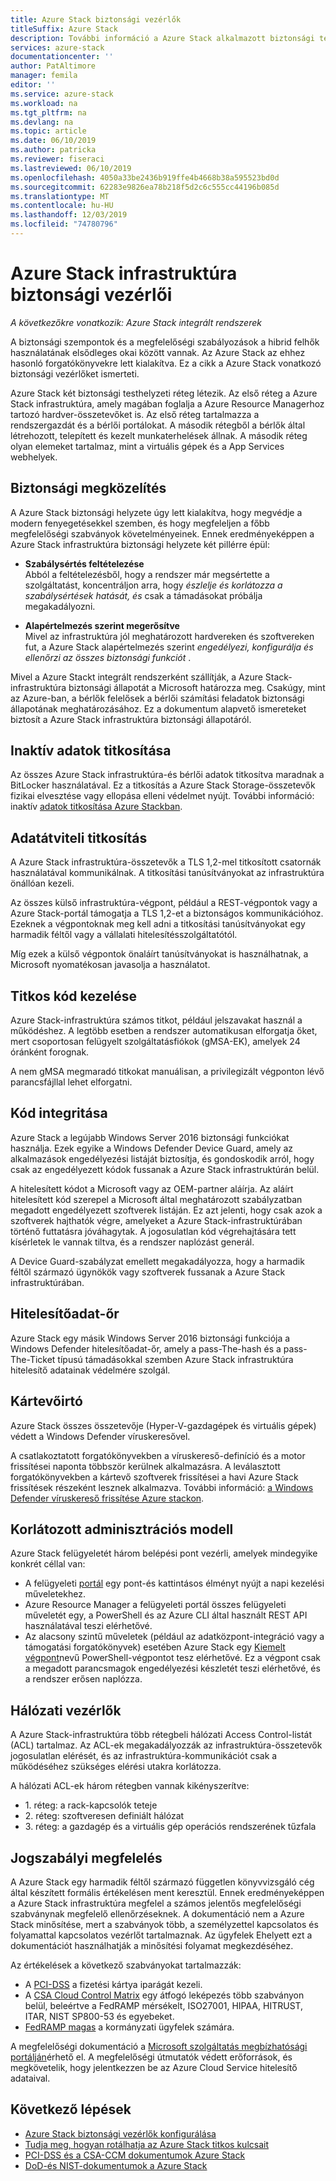 ```yaml
---
title: Azure Stack biztonsági vezérlők
titleSuffix: Azure Stack
description: További információ a Azure Stack alkalmazott biztonsági testhelyzetekről és ellenőrzésekről.
services: azure-stack
documentationcenter: ''
author: PatAltimore
manager: femila
editor: ''
ms.service: azure-stack
ms.workload: na
ms.tgt_pltfrm: na
ms.devlang: na
ms.topic: article
ms.date: 06/10/2019
ms.author: patricka
ms.reviewer: fiseraci
ms.lastreviewed: 06/10/2019
ms.openlocfilehash: 4050a33be2436b919ffe4b4668b38a595523bd0d
ms.sourcegitcommit: 62283e9826ea78b218f5d2c6c555cc44196b085d
ms.translationtype: MT
ms.contentlocale: hu-HU
ms.lasthandoff: 12/03/2019
ms.locfileid: "74780796"
---
```

# <a name="azure-stack-infrastructure-security-controls"></a>Azure Stack infrastruktúra biztonsági vezérlői

*A következőkre vonatkozik: Azure Stack integrált rendszerek*

A biztonsági szempontok és a megfelelőségi szabályozások a hibrid felhők használatának elsődleges okai között vannak. Az Azure Stack az ehhez hasonló forgatókönyvekre lett kialakítva. Ez a cikk a Azure Stack vonatkozó biztonsági vezérlőket ismerteti.

Azure Stack két biztonsági testhelyzeti réteg létezik. Az első réteg a Azure Stack infrastruktúra, amely magában foglalja a Azure Resource Managerhoz tartozó hardver-összetevőket is. Az első réteg tartalmazza a rendszergazdát és a bérlői portálokat. A második rétegből a bérlők által létrehozott, telepített és kezelt munkaterhelések állnak. A második réteg olyan elemeket tartalmaz, mint a virtuális gépek és a App Services webhelyek.

## <a name="security-approach"></a>Biztonsági megközelítés

A Azure Stack biztonsági helyzete úgy lett kialakítva, hogy megvédje a modern fenyegetésekkel szemben, és hogy megfeleljen a főbb megfelelőségi szabványok követelményeinek. Ennek eredményeképpen a Azure Stack infrastruktúra biztonsági helyzete két pillérre épül:

- **Szabálysértés feltételezése**  
    Abból a feltételezésből, hogy a rendszer már megsértette a szolgáltatást, koncentráljon arra, hogy *észlelje és korlátozza a szabálysértések hatását, és* csak a támadásokat próbálja megakadályozni.

- **Alapértelmezés szerint megerősítve**  
    Mivel az infrastruktúra jól meghatározott hardvereken és szoftvereken fut, a Azure Stack alapértelmezés szerint *engedélyezi, konfigurálja és ellenőrzi az összes biztonsági funkciót* .

Mivel a Azure Stackt integrált rendszerként szállítják, a Azure Stack-infrastruktúra biztonsági állapotát a Microsoft határozza meg. Csakúgy, mint az Azure-ban, a bérlők felelősek a bérlői számítási feladatok biztonsági állapotának meghatározásához. Ez a dokumentum alapvető ismereteket biztosít a Azure Stack infrastruktúra biztonsági állapotáról.

## <a name="data-at-rest-encryption"></a>Inaktív adatok titkosítása

Az összes Azure Stack infrastruktúra-és bérlői adatok titkosítva maradnak a BitLocker használatával. Ez a titkosítás a Azure Stack Storage-összetevők fizikai elvesztése vagy ellopása elleni védelmet nyújt. További információ: inaktív [adatok titkosítása Azure Stackban](azure-stack-security-bitlocker.md).

## <a name="data-in-transit-encryption"></a>Adatátviteli titkosítás

A Azure Stack infrastruktúra-összetevők a TLS 1,2-mel titkosított csatornák használatával kommunikálnak. A titkosítási tanúsítványokat az infrastruktúra önállóan kezeli.

Az összes külső infrastruktúra-végpont, például a REST-végpontok vagy a Azure Stack-portál támogatja a TLS 1,2-et a biztonságos kommunikációhoz. Ezeknek a végpontoknak meg kell adni a titkosítási tanúsítványokat egy harmadik féltől vagy a vállalati hitelesítésszolgáltatótól.

Míg ezek a külső végpontok önaláírt tanúsítványokat is használhatnak, a Microsoft nyomatékosan javasolja a használatot.

## <a name="secret-management"></a>Titkos kód kezelése

Azure Stack-infrastruktúra számos titkot, például jelszavakat használ a működéshez. A legtöbb esetben a rendszer automatikusan elforgatja őket, mert csoportosan felügyelt szolgáltatásfiókok (gMSA-EK), amelyek 24 óránként forognak.

A nem gMSA megmaradó titkokat manuálisan, a privilegizált végponton lévő parancsfájllal lehet elforgatni.

## <a name="code-integrity"></a>Kód integritása

Azure Stack a legújabb Windows Server 2016 biztonsági funkciókat használja. Ezek egyike a Windows Defender Device Guard, amely az alkalmazások engedélyezési listáját biztosítja, és gondoskodik arról, hogy csak az engedélyezett kódok fussanak a Azure Stack infrastruktúrán belül.

A hitelesített kódot a Microsoft vagy az OEM-partner aláírja. Az aláírt hitelesített kód szerepel a Microsoft által meghatározott szabályzatban megadott engedélyezett szoftverek listáján. Ez azt jelenti, hogy csak azok a szoftverek hajthatók végre, amelyeket a Azure Stack-infrastruktúrában történő futtatásra jóváhagytak. A jogosulatlan kód végrehajtására tett kísérletek le vannak tiltva, és a rendszer naplózást generál.

A Device Guard-szabályzat emellett megakadályozza, hogy a harmadik féltől származó ügynökök vagy szoftverek fussanak a Azure Stack infrastruktúrában.

## <a name="credential-guard"></a>Hitelesítőadat-őr

Azure Stack egy másik Windows Server 2016 biztonsági funkciója a Windows Defender hitelesítőadat-őr, amely a pass-The-hash és a pass-The-Ticket típusú támadásokkal szemben Azure Stack infrastruktúra hitelesítő adatainak védelmére szolgál.

## <a name="antimalware"></a>Kártevőirtó

Azure Stack összes összetevője (Hyper-V-gazdagépek és virtuális gépek) védett a Windows Defender víruskeresővel.

A csatlakoztatott forgatókönyvekben a víruskereső-definíció és a motor frissítései naponta többször kerülnek alkalmazásra. A leválasztott forgatókönyvekben a kártevő szoftverek frissítései a havi Azure Stack frissítések részeként lesznek alkalmazva. További információ: [a Windows Defender víruskereső frissítése Azure stackon](azure-stack-security-av.md).

## <a name="constrained-administration-model"></a>Korlátozott adminisztrációs modell

Azure Stack felügyeletét három belépési pont vezérli, amelyek mindegyike konkrét céllal van:

- A felügyeleti [portál](azure-stack-manage-portals.md) egy pont-és kattintásos élményt nyújt a napi kezelési műveletekhez.
- Azure Resource Manager a felügyeleti portál összes felügyeleti műveletét egy, a PowerShell és az Azure CLI által használt REST API használatával teszi elérhetővé.
- Az alacsony szintű műveletek (például az adatközpont-integráció vagy a támogatási forgatókönyvek) esetében Azure Stack egy [Kiemelt végpont](azure-stack-privileged-endpoint.md)nevű PowerShell-végpontot tesz elérhetővé. Ez a végpont csak a megadott parancsmagok engedélyezési készletét teszi elérhetővé, és a rendszer erősen naplózza.

## <a name="network-controls"></a>Hálózati vezérlők

A Azure Stack-infrastruktúra több rétegbeli hálózati Access Control-listát (ACL) tartalmaz. Az ACL-ek megakadályozzák az infrastruktúra-összetevők jogosulatlan elérését, és az infrastruktúra-kommunikációt csak a működéséhez szükséges elérési utakra korlátozza.

A hálózati ACL-ek három rétegben vannak kikényszerítve:

- 1\. réteg: a rack-kapcsolók teteje
- 2\. réteg: szoftveresen definiált hálózat
- 3\. réteg: a gazdagép és a virtuális gép operációs rendszerének tűzfala

## <a name="regulatory-compliance"></a>Jogszabályi megfelelés

A Azure Stack egy harmadik féltől származó független könyvvizsgáló cég által készített formális értékelésen ment keresztül. Ennek eredményeképpen a Azure Stack infrastruktúra megfelel a számos jelentős megfelelőségi szabványnak megfelelő ellenőrzéseknek. A dokumentáció nem a Azure Stack minősítése, mert a szabványok több, a személyzettel kapcsolatos és folyamattal kapcsolatos vezérlőt tartalmaznak. Az ügyfelek Ehelyett ezt a dokumentációt használhatják a minősítési folyamat megkezdéséhez.

Az értékelések a következő szabványokat tartalmazzák:

- A [PCI-DSS](https://www.pcisecuritystandards.org/pci_security/) a fizetési kártya iparágát kezeli.
- A [CSA Cloud Control Matrix](https://cloudsecurityalliance.org/group/cloud-controls-matrix/#_overview) egy átfogó leképezés több szabványon belül, beleértve a FedRAMP mérsékelt, ISO27001, HIPAA, HITRUST, ITAR, NIST SP800-53 és egyebeket.
- [FedRAMP magas](https://www.fedramp.gov/fedramp-releases-high-baseline/) a kormányzati ügyfelek számára.

A megfelelőségi dokumentáció a [Microsoft szolgáltatás megbízhatósági portálján](https://servicetrust.microsoft.com/ViewPage/Blueprint)érhető el. A megfelelőségi útmutatók védett erőforrások, és megkövetelik, hogy jelentkezzen be az Azure Cloud Service hitelesítő adataival.

## <a name="next-steps"></a>Következő lépések

- [Azure Stack biztonsági vezérlők konfigurálása](azure-stack-security-configuration.md)
- [Tudja meg, hogyan rotálhatja az Azure Stack titkos kulcsait](azure-stack-rotate-secrets.md)
- [PCI-DSS és a CSA-CCM dokumentumok Azure Stack](https://servicetrust.microsoft.com/ViewPage/TrustDocuments)
- [DoD-és NIST-dokumentumok a Azure Stack](https://servicetrust.microsoft.com/ViewPage/Blueprint)
